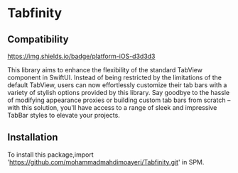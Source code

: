 # Tabfinity
## Compatibility

 https://img.shields.io/badge/platform-iOS-d3d3d3

This library aims to enhance the flexibility of the standard TabView component in SwiftUI. Instead of being restricted by the limitations of the default TabView, users can now effortlessly customize their tab bars with a variety of stylish options provided by this library. Say goodbye to the hassle of modifying appearance proxies or building custom tab bars from scratch – with this solution, you'll have access to a range of sleek and impressive TabBar styles to elevate your projects.

## Installation

To install this package,import 'https://github.com/mohammadmahdimoayeri/Tabfinity.git' in SPM.
